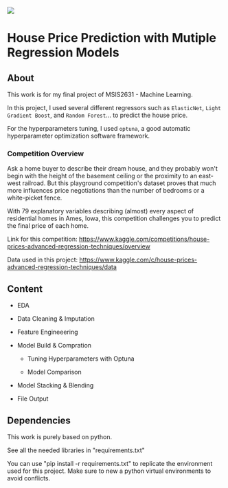 ![](https://storage.googleapis.com/kaggle-competitions/kaggle/5407/media/housesbanner.png)

# House Price Prediction with Mutiple Regression Models

## About

This work is for my final project of MSIS2631 - Machine Learning.

In this project, I used several different regressors such as `ElasticNet`, `Light Gradient Boost`, and `Random Forest`... to predict the house price.

For the hyperparameters tuning, I used `optuna`, a good automatic hyperparameter optimization software framework.

### Competition Overview

Ask a home buyer to describe their dream house, and they probably won't begin with the height of the basement ceiling or the proximity to an east-west railroad. But this playground competition's dataset proves that much more influences price negotiations than the number of bedrooms or a white-picket fence.

With 79 explanatory variables describing (almost) every aspect of residential homes in Ames, Iowa, this competition challenges you to predict the final price of each home.

Link for this competition: https://www.kaggle.com/competitions/house-prices-advanced-regression-techniques/overview

Data used in this project: https://www.kaggle.com/c/house-prices-advanced-regression-techniques/data

## Content

* EDA

* Data Cleaning & Imputation

* Feature Engineeering

* Model Build & Compration

	- Tuning Hyperparameters with Optuna

	- Model Comparison
	
* Model Stacking & Blending 

* File Output

## Dependencies

This work is purely based on python.

See all the needed libraries in "requirements.txt"

You can use "pip install -r requirements.txt" to replicate the environment used for this project. Make sure to new a python virtual environments to avoid conflicts.